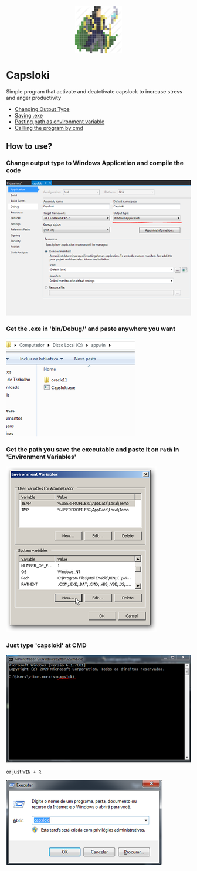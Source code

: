 
<p align="center">
    <a>
        <img alt="logo" src="Images/loki.png">
    </a>
</p>

# Capsloki




Simple program that activate and deatctivate capslock to increase stress and anger productivity

* [Changing Output Type](#Change-output-type-to-Windows-Application-and-compile-the-code)
* [Saving .exe](#Get-the-.exe-in-'bin/Debug/'-and-paste-anywhere-you-want)
* [Pasting path as environment variable](#Get-the-path-you-save-the-executable-and-paste-it-on-'Path'-in-'Environment-Variables')
* [Callling the program by cmd](#Just-type-'capsloki'-at-CMD)




## How to use?

 ### Change output type to Windows Application and compile the code

![](/Images/outputType.PNG)

### Get the .exe in 'bin/Debug/' and paste anywhere you want

![](/Images/saveSomewhere.PNG)

### Get the path you save the executable and paste it on ```Path``` in 'Environment Variables'

![](/Images/path.png)

### Just type 'capsloki' at CMD

![](/Images/cmdExecution.PNG)

or just ```WIN + R```

![](/Images/winR.PNG)
